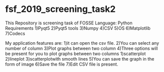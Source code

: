 # fsf_2019_screening_task2
This Repository is screening task of FOSSE
Language: Python
Requirements
1)Pyqt5
2)Pyqt5 tools
3)Numpy
4)CSV
5)OS
6)Matplotlib
7)Codecs


My application features are:
1)it can open the csv file.
2)You can select any number of column
3)Plot graphs between two column 
4)Three options will be present for you to plot graphs between two columns 
      1)scatterplot
	  2)lineplot
	  3)scatterplotwith smooth lines
5)You can save the graph in the form of image
6)Save the file 
7)Edit CSV file is present.

